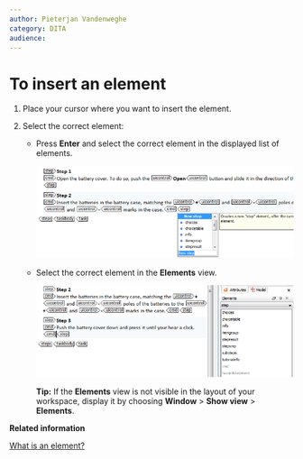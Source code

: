 ```yaml
---
author: Pieterjan Vandenweghe
category: DITA
audience: 
---
```


# To insert an element

1.  Place your cursor where you want to insert the element.

2.  Select the correct element:

    -   Press **Enter** and select the correct element in the displayed list of elements.

        ![](../_media/graphics/ta_insert_element001.png)

    -   Select the correct element in the **Elements** view.

        ![](../_media/graphics/ta_insert_element002.png)

        **Tip:** If the **Elements** view is not visible in the layout of your workspace, display it by choosing **Window** \> **Show view** \> **Elements**.


**Related information**  


[What is an element?](co_what_is_an_element.md)

